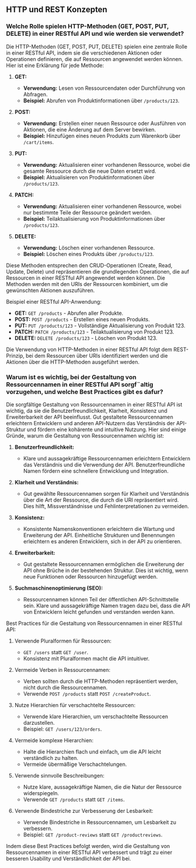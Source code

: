 ## HTTP und REST Konzepten

### Welche Rolle spielen HTTP-Methoden (GET, POST, PUT, DELETE) in einer RESTful API und wie werden sie verwendet?

Die HTTP-Methoden (GET, POST, PUT, DELETE) spielen eine zentrale Rolle in einer RESTful API, indem sie die verschiedenen Aktionen oder Operationen definieren, die auf Ressourcen angewendet werden können. Hier ist eine Erklärung für jede Methode:

1. **GET:**
   - **Verwendung:** Lesen von Ressourcendaten oder Durchführung von Abfragen.
   - **Beispiel:** Abrufen von Produktinformationen über `/products/123`.

2. **POST:**
   - **Verwendung:** Erstellen einer neuen Ressource oder Ausführen von Aktionen, die eine Änderung auf dem Server bewirken.
   - **Beispiel:** Hinzufügen eines neuen Produkts zum Warenkorb über `/cart/items`.

3. **PUT:**
   - **Verwendung:** Aktualisieren einer vorhandenen Ressource, wobei die gesamte Ressource durch die neue Daten ersetzt wird.
   - **Beispiel:** Aktualisieren von Produktinformationen über `/products/123`.

4. **PATCH:**
   - **Verwendung:** Aktualisieren einer vorhandenen Ressource, wobei nur bestimmte Teile der Ressource geändert werden.
   - **Beispiel:** Teilaktualisierung von Produktinformationen über `/products/123`.

5. **DELETE:**
   - **Verwendung:** Löschen einer vorhandenen Ressource.
   - **Beispiel:** Löschen eines Produkts über `/products/123`.

Diese Methoden entsprechen den CRUD-Operationen (Create, Read, Update, Delete) und repräsentieren die grundlegenden Operationen, die auf Ressourcen in einer RESTful API angewendet werden können. Die Methoden werden mit den URIs der Ressourcen kombiniert, um die gewünschten Aktionen auszuführen.

Beispiel einer RESTful API-Anwendung:
- **GET:** `GET /products` - Abrufen aller Produkte.
- **POST:** `POST /products` - Erstellen eines neuen Produkts.
- **PUT:** `PUT /products/123` - Vollständige Aktualisierung von Produkt 123.
- **PATCH:** `PATCH /products/123` - Teilaktualisierung von Produkt 123.
- **DELETE:** `DELETE /products/123` - Löschen von Produkt 123.

Die Verwendung von HTTP-Methoden in einer RESTful API folgt dem REST-Prinzip, bei dem Ressourcen über URIs identifiziert werden und die Aktionen über die HTTP-Methoden ausgeführt werden.

### Warum ist es wichtig, bei der Gestaltung von Ressourcennamen in einer RESTful API sorgf¨altig vorzugehen, und welche Best Practices gibt es dafur?

Die sorgfältige Gestaltung von Ressourcennamen in einer RESTful API ist wichtig, da sie die Benutzerfreundlichkeit, Klarheit, Konsistenz und Erweiterbarkeit der API beeinflusst. Gut gestaltete Ressourcennamen erleichtern Entwicklern und anderen API-Nutzern das Verständnis der API-Struktur und fördern eine kohärente und intuitive Nutzung. Hier sind einige Gründe, warum die Gestaltung von Ressourcennamen wichtig ist:

1. **Benutzerfreundlichkeit:**
   - Klare und aussagekräftige Ressourcennamen erleichtern Entwicklern das Verständnis und die Verwendung der API. Benutzerfreundliche Namen fördern eine schnellere Entwicklung und Integration.

2. **Klarheit und Verständnis:**
   - Gut gewählte Ressourcennamen sorgen für Klarheit und Verständnis über die Art der Ressource, die durch die URI repräsentiert wird. Dies hilft, Missverständnisse und Fehlinterpretationen zu vermeiden.

3. **Konsistenz:**
   - Konsistente Namenskonventionen erleichtern die Wartung und Erweiterung der API. Einheitliche Strukturen und Benennungen erleichtern es anderen Entwicklern, sich in der API zu orientieren.

4. **Erweiterbarkeit:**
   - Gut gestaltete Ressourcennamen ermöglichen die Erweiterung der API ohne Brüche in der bestehenden Struktur. Dies ist wichtig, wenn neue Funktionen oder Ressourcen hinzugefügt werden.

5. **Suchmaschinenoptimierung (SEO):**
   - Ressourcennamen können Teil der öffentlichen API-Schnittstelle sein. Klare und aussagekräftige Namen tragen dazu bei, dass die API von Entwicklern leicht gefunden und verstanden werden kann.

Best Practices für die Gestaltung von Ressourcennamen in einer RESTful API:

1. Verwende Pluralformen für Ressourcen:
   - `GET /users` statt `GET /user`.
   - Konsistenz mit Pluralformen macht die API intuitiver.

2. Vermeide Verben in Ressourcennamen:
   - Verben sollten durch die HTTP-Methoden repräsentiert werden, nicht durch die Ressourcennamen.
   - Verwende `POST /products` statt `POST /createProduct`.

3. Nutze Hierarchien für verschachtelte Ressourcen:
   - Verwende klare Hierarchien, um verschachtelte Ressourcen darzustellen.
   - Beispiel: `GET /users/123/orders`.

4. Vermeide komplexe Hierarchien:
   - Halte die Hierarchien flach und einfach, um die API leicht verständlich zu halten.
   - Vermeide übermäßige Verschachtelungen.

5. Verwende sinnvolle Beschreibungen:
   - Nutze klare, aussagekräftige Namen, die die Natur der Ressource widerspiegeln.
   - Verwende `GET /products` statt `GET /items`.

6. Verwende Bindestriche zur Verbesserung der Lesbarkeit:
   - Verwende Bindestriche in Ressourcennamen, um Lesbarkeit zu verbessern.
   - Beispiel: `GET /product-reviews` statt `GET /productreviews`.

Indem diese Best Practices befolgt werden, wird die Gestaltung von Ressourcennamen in einer RESTful API verbessert und trägt zu einer besseren Usability und Verständlichkeit der API bei.


